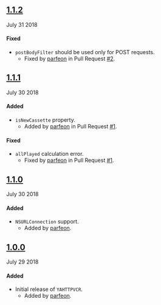 ## [1.1.2](https://github.com/parfeon/YAHTTPVCR/releases/tag/v1.1.2)
July 31 2018

#### Fixed
- `postBodyFilter` should be used only for POST requests.
  - Fixed by [parfeon](https://github.com/parfeon) in Pull Request [#2](https://github.com/parfeon/YAHTTPVCR/pull/2).

## [1.1.1](https://github.com/parfeon/YAHTTPVCR/releases/tag/v1.1.1)
July 30 2018

#### Added
- `isNewCassette` property.
  - Added by [parfeon](https://github.com/parfeon) in Pull Request [#1](https://github.com/parfeon/YAHTTPVCR/pull/1).

#### Fixed
- `allPlayed` calculation error.
  - Fixed by [parfeon](https://github.com/parfeon) in Pull Request [#1](https://github.com/parfeon/YAHTTPVCR/pull/1).

## [1.1.0](https://github.com/parfeon/YAHTTPVCR/releases/tag/v1.1.0)
July 30 2018

#### Added
- `NSURLConnection` support.
  - Added by [parfeon](https://github.com/parfeon).

## [1.0.0](https://github.com/parfeon/YAHTTPVCR/releases/tag/v1.0.0)
July 29 2018

#### Added
- Initial release of `YAHTTPVCR`.
  - Added by [parfeon](https://github.com/parfeon).